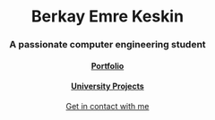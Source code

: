 <h1 align="center">Berkay Emre Keskin</h1>
<h3 align="center">A passionate computer engineering student</h3>

<h4 align="center"> 
  <a href="https://berkayemrekeskin.github.io/portfolio/">
    Portfolio
  </a>
</h4>

<h4 align="center"> 
  <a href="https://berkayemrekeskin.github.io/portfolio/">
    University Projects
  </a>
</h4>

<p align = "center">
  <a href="mailto:berkayemrekeskin@gmail.com"> 
    Get in contact with me
  </a>
</p>


